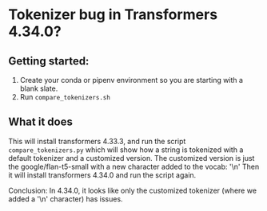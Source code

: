 # Tokenizer bug in Transformers 4.34.0?

## Getting started:
1. Create your conda or pipenv environment so you are starting with a blank slate.
2. Run `compare_tokenizers.sh`

## What it does
This will install transformers 4.33.3, and run the script `compare_tokenizers.py` which will show how a string is tokenized with a default tokenizer and a customized version. The customized version is just the google/flan-t5-small with a new character added to the vocab: '\n'
Then it will install transformers 4.34.0 and run the script again.

Conclusion: In 4.34.0, it looks like only the customized tokenizer (where we added a '\n' character) has issues.